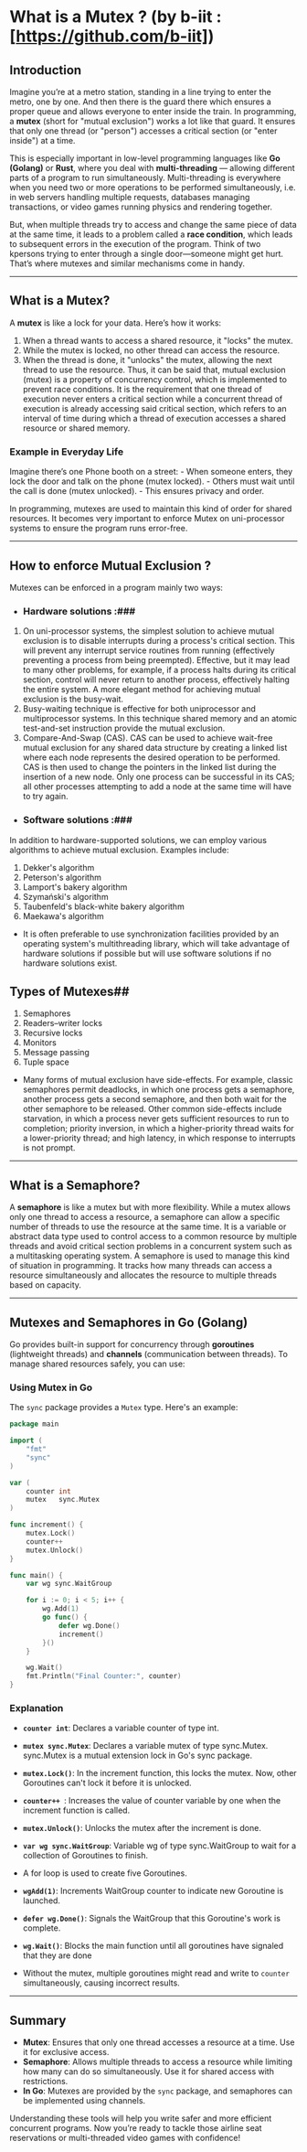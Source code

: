 # What is a Mutex ? (by b-iit : [https://github.com/b-iit])

## Introduction
Imagine you’re at a metro station, standing in a line trying to enter the metro, one by one. And then there is the guard there which ensures a proper queue and allows everyone to enter inside the train. In programming, a **mutex** (short for "mutual exclusion") works a lot like that guard. It ensures that only one thread (or "person") accesses a critical section (or "enter inside") at a time.

This is especially important in low-level programming languages like **Go (Golang)** or **Rust**, where you deal with **multi-threading** — allowing different parts of a program to run simultaneously. Multi-threading is everywhere when you need two or more operations to be performed simultaneously, i.e. in web servers handling multiple requests, databases managing transactions, or video games running physics and rendering together.

But, when multiple threads try to access and change the same piece of data at the same time, it leads to a problem called a **race condition**, which leads to subsequent errors in the execution of the program. Think of two kpersons trying to enter through a single door—someone might get hurt. That’s where mutexes and similar mechanisms come in handy.

---

## What is a Mutex?
A **mutex** is like a lock for your data. Here’s how it works:
1. When a thread wants to access a shared resource, it "locks" the mutex.
2. While the mutex is locked, no other thread can access the resource.
3. When the thread is done, it "unlocks" the mutex, allowing the next thread to use the resource.
Thus, it can be said that, mutual exclusion (mutex) is a property of concurrency control, which is implemented to prevent race conditions. It is the requirement that one thread of execution never enters a critical section while a concurrent thread of execution is already accessing said critical section, which refers to an interval of time during which a thread of execution accesses a shared resource or shared memory.

### Example in Everyday Life
Imagine there’s one Phone booth on a street:
    - When someone enters, they lock the door and talk on the phone (mutex locked).
    - Others must wait until the call is done (mutex unlocked).
    - This ensures privacy and order.

In programming, mutexes are used to maintain this kind of order for shared resources. It becomes very important to enforce Mutex on uni-processor systems to ensure the program runs error-free.

---

## How to enforce Mutual Exclusion ?
Mutexes can be enforced in a program mainly two ways:
- ### Hardware solutions :###
1) On uni-processor systems, the simplest solution to achieve mutual exclusion is to disable interrupts during a process's critical section. This will prevent any interrupt service routines from running (effectively preventing a process from being preempted). Effective, but it may lead to many other problems, for example, if a process halts during its critical section, control will never return to another process, effectively halting the entire system. A more elegant method for achieving mutual exclusion is the busy-wait.
2) Busy-waiting technique is effective for both uniprocessor and multiprocessor systems. In this technique shared memory and an atomic test-and-set instruction provide the mutual exclusion.
3) Compare-And-Swap (CAS). CAS can be used to achieve wait-free mutual exclusion for any shared data structure by creating a linked list where each node represents the desired operation to be performed. CAS is then used to change the pointers in the linked list during the insertion of a new node. Only one process can be successful in its CAS; all other processes attempting to add a node at the same time will have to try again.

- ### Software solutions :###
In addition to hardware-supported solutions, we can employ various algorithms to achieve mutual exclusion. Examples include:
1) Dekker's algorithm
2) Peterson's algorithm
3) Lamport's bakery algorithm
4) Szymański's algorithm
4) Taubenfeld's black-white bakery algorithm
5) Maekawa's algorithm

- It is often preferable to use synchronization facilities provided by an operating system's multithreading library, which will take advantage of hardware solutions if possible but will use software solutions if no hardware solutions exist. 


## Types of Mutexes##

1) Semaphores
2) Readers–writer locks
3) Recursive locks
4) Monitors
5) Message passing
6) Tuple space

- Many forms of mutual exclusion have side-effects. For example, classic semaphores permit deadlocks, in which one process gets a semaphore, another process gets a second semaphore, and then both wait for the other semaphore to be released. Other common side-effects include starvation, in which a process never gets sufficient resources to run to completion; priority inversion, in which a higher-priority thread waits for a lower-priority thread; and high latency, in which response to interrupts is not prompt.

---

## What is a Semaphore?
A **semaphore** is like a mutex but with more flexibility. While a mutex allows only one thread to access a resource, a semaphore can allow a specific number of threads to use the resource at the same time. It is a variable or abstract data type used to control access to a common resource by multiple threads and avoid critical section problems in a concurrent system such as a multitasking operating system. 
A semaphore is used to manage this kind of situation in programming. It tracks how many threads can access a resource simultaneously and allocates the resource to multiple threads based on capacity.

---

## Mutexes and Semaphores in Go (Golang)
Go provides built-in support for concurrency through **goroutines** (lightweight threads) and **channels** (communication between threads). To manage shared resources safely, you can use:

### Using Mutex in Go
The `sync` package provides a `Mutex` type. Here's an example:
```go
package main

import (
	"fmt"
	"sync"
)

var (
	counter int
	mutex   sync.Mutex
)

func increment() {
	mutex.Lock()
	counter++
	mutex.Unlock()
}

func main() {
	var wg sync.WaitGroup

	for i := 0; i < 5; i++ {
		wg.Add(1)
		go func() {
			defer wg.Done()
			increment()
		}()
	}

	wg.Wait()
	fmt.Println("Final Counter:", counter)
}

```

### Explanation
- **`counter int`**: Declares a variable counter of type int.
- **`mutex sync.Mutex`**: Declares a variable mutex of type sync.Mutex. sync.Mutex is a mutual extension lock in Go's sync package.
- **`mutex.Lock()`**: In the increment function, this locks the mutex. Now, other Goroutines can't lock it before it is unlocked.
- **`counter++ `**: Increases the value of counter variable by one when the increment function is called. 
- **`mutex.Unlock()`**: Unlocks the mutex after the increment is done.
- **`var wg sync.WaitGroup`**: Variable wg of type sync.WaitGroup to wait for a collection of Goroutines to finish.
- A for loop is used to create five Goroutines.
- **`wgAdd(1)`**: Increments WaitGroup counter to indicate new Goroutine is launched.
- **`defer wg.Done()`**: Signals the WaitGroup that this Goroutine's work is complete.
- **`wg.Wait()`**: Blocks the main function until all goroutines have signaled that they are done


- Without the mutex, multiple goroutines might read and write to `counter` simultaneously, causing incorrect results.

---

## Summary
- **Mutex**: Ensures that only one thread accesses a resource at a time. Use it for exclusive access.
- **Semaphore**: Allows multiple threads to access a resource while limiting how many can do so simultaneously. Use it for shared access with restrictions.
- **In Go**: Mutexes are provided by the `sync` package, and semaphores can be implemented using channels.

Understanding these tools will help you write safer and more efficient concurrent programs. Now you’re ready to tackle those airline seat reservations or multi-threaded video games with confidence!